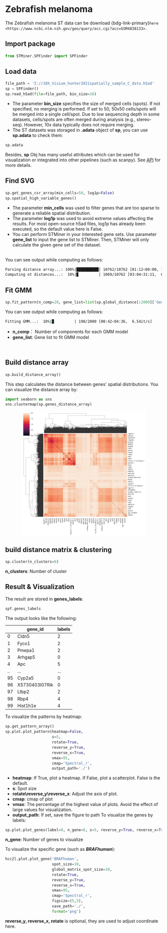 # Zebrafish melanoma

The Zebrafish melanoma ST data can be download {bdg-link-primary}`here <https://www.ncbi.nlm.nih.gov/geo/query/acc.cgi?acc=GSM4838133>`.

## Import package

```python
from STMiner.SPFinder import SPFinder
```

## Load data

```python
file_path = 'I://10X_Visium_hunter2021spatially_sample_C_data.h5ad'
sp = SPFinder()
sp.read_h5ad(file=file_path, bin_size=10)
```

 - The parameter **bin_size** specifies the size of merged cells (spots). If not specified, no merging is performed. If set to 50, 50x50 cells/spots will be merged into a single cell/spot. Due to low sequencing depth in some datasets, cells/spots are often merged during analysis (e.g., stereo-seq). However, 10x data typically does not require merging.
 - The ST datasets was storaged in **.adata** object of **sp**, you can use **sp.adata** to check them:

```python
sp.adata
```

Besides, **sp** Obj has many useful attributes which can be used for visualization or integrated into other pipelines (such as scanpy). See [API](https://stminerdoc.readthedocs.io/en/latest/API/API.html) for more details.

## Find SVG

```python
sp.get_genes_csr_array(min_cells=50, log1p=False)
sp.spatial_high_variable_genes()
```
 - The parameter **min_cells** was used to filter genes that are too sparse to generate a reliable spatial distribution.
 - The parameter **log1p** was used to avoid extreme values affecting the results. For most open-source h5ad files, log1p has already been executed, so the default value here is False.
 - You can perform STMiner in your interested gene sets. Use parameter **gene_list** to input the gene list to STMiner. Then, STMiner will only calculate the given gene set of the dataset.
</br>
You can see output while computing as follows:

```bash
Parsing distance array...: 100%|██████████| 10762/10762 [01:12<00:00, 149.11it/s]
Computing ot distances...:  10%|▉         | 1069/10762 [03:04<31:11,  6.12it/s]  
```


## Fit GMM

```python
sp.fit_pattern(n_comp=20, gene_list=list(sp.global_distance[:2000]['Gene']))
```

You can see output while computing as follows:

```bash
Fitting GMM...:  10%|▉         | 190/2000 [00:42<04:36,  6.54it/s] 
```

 - **n_comp**： Number of components for each GMM model
 - **gene_list**: Gene list to fit GMM model
</br>

## Build distance array

```python
sp.build_distance_array()
```
This step calculates the distance between genes' spatial distributions.
You can visualize the distance array by:

```python
import seaborn as sns
sns.clustermap(sp.genes_distance_array)
```

<div align=center><img src="../_static/heatmap.png" width = "400"/></div>

## build distance matrix & clustering

```python
sp.cluster(n_clusters=6)
```

**n_clusters**: Number of cluster

## Result & Visualization

The result are stored in **genes_labels**:

```python
spf.genes_labels
```

The output looks like the following:

|     | gene_id        | labels |
|-----|----------------|--------|
| 0   | Cldn5          | 2      |
| 1   | Fyco1          | 2      |
| 2   | Pmepa1         | 2      |
| 3   | Arhgap5        | 0      |
| 4   | Apc            | 5      |
| ..  | ...            | ...    |
| 95  | Cyp2a5         | 0      |
| 96  | X5730403I07Rik | 0      |
| 97  | Ltbp2          | 2      |
| 98  | Rbp4           | 4      |
| 99  | Hist1h1e       | 4      |

To visualize the patterns by heatmap:

```python
sp.get_pattern_array()
sp.plot.plot_pattern(heatmap=False,
                     s=5,
                     rotate=True,
                     reverse_y=True,
                     reverse_x=True,
                     vmax=95,
                     cmap='Spectral_r',
                     output_path='./')
```

 - **heatmap**: If True, plot a heatmap. If False, plot a scatterplot. False is the default.
 - **s**: Spot size 
 - **rotate\reverse_y\reverse_x**: Adjust the axis of plot.
 - **cmap**: cmap of plot
 - **vmax**: The percentage of the highest value of plots. Avoid the effect of large values for visualization.
 - **output_path**: If set, save the figure to path
To visualize the genes by labels:

```python
sp.plot.plot_genes(label=0, n_gene=8, s=5, reverse_y=True, reverse_x=True)
```

**n_gene**: Number of genes to visualize


To visualize the specific gene (such as ***BRAFhuman***):
```python
hcc2l.plot.plot_gene('BRAFhuman', 
                     spot_size=10,
                     global_matrix_spot_size=10,
                     rotate=True, 
                     reverse_y=True, 
                     reverse_x=True, 
                     vmax=95, 
                     cmap='Spectral_r',
                     figsize=(5,5),
                     save_path='./',
                     format='png')
```

**reverse_y, reverse_x, rotate** is optional, they are used to adjust coordinate here.
